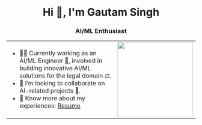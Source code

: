 <h1 align="center">Hi 👋, I'm Gautam Singh</h1>  
<h3 align="center">AI/ML Enthusiast</h3>  

<table align="center">
  <tr>
    <td>
      <ul>
        <li>🧑‍💻 Currently working as an AI/ML Engineer 🤖, involved in building innovative AI/ML solutions for the legal domain ⚖️.</li>
        <li>👯 I’m looking to collaborate on AI-related projects 🚀.</li>
        <li>📄 Know more about my experiences: <a href="https://drive.google.com/file/d/1bW8lQIAWfV6pcwcoX-bMgaaVugOOwo2Y/view?usp=sharing" target="_blank">Resume</a></li>
      </ul>
    </td>
    <td>
      <img src="https://cdn.dribbble.com/userupload/10543014/file/original-4703d0ba72b72f87fa49a618a24a1f6d.gif" alt="" width="200"/>
    </td>
  </tr>
</table>
